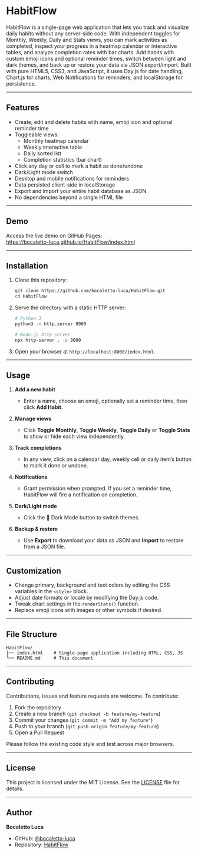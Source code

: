 # HabitFlow

HabitFlow is a single-page web application that lets you track and visualize daily habits without any server-side code. With independent toggles for Monthly, Weekly, Daily and Stats views, you can mark activities as completed, inspect your progress in a heatmap calendar or interactive tables, and analyze completion rates with bar charts. Add habits with custom emoji icons and optional reminder times, switch between light and dark themes, and back up or restore your data via JSON export/import. Built with pure HTML5, CSS3, and JavaScript, it uses Day.js for date handling, Chart.js for charts, Web Notifications for reminders, and localStorage for persistence.

---

## Features

- Create, edit and delete habits with name, emoji icon and optional reminder time  
- Toggleable views:  
  - Monthly heatmap calendar  
  - Weekly interactive table  
  - Daily sorted list  
  - Completion statistics (bar chart)  
- Click any day or cell to mark a habit as done/undone  
- Dark/Light mode switch  
- Desktop and mobile notifications for reminders  
- Data persisted client-side in localStorage  
- Export and import your entire habit database as JSON  
- No dependencies beyond a single HTML file  

---

## Demo

Access the live demo on GitHub Pages:  
https://bocaletto-luca.github.io/HabitFlow/index.html

---

## Installation

1. Clone this repository:  
   ```bash
   git clone https://github.com/bocaletto-luca/HabitFlow.git
   cd HabitFlow
   ```
2. Serve the directory with a static HTTP server:  
   ```bash
   # Python 3
   python3 -m http.server 8000

   # Node.js http-server
   npx http-server . -p 8000
   ```
3. Open your browser at `http://localhost:8000/index.html`.

---

## Usage

1. **Add a new habit**  
   - Enter a name, choose an emoji, optionally set a reminder time, then click **Add Habit**.

2. **Manage views**  
   - Click **Toggle Monthly**, **Toggle Weekly**, **Toggle Daily** or **Toggle Stats** to show or hide each view independently.

3. **Track completions**  
   - In any view, click on a calendar day, weekly cell or daily item’s button to mark it done or undone.

4. **Notifications**  
   - Grant permission when prompted. If you set a reminder time, HabitFlow will fire a notification on completion.

5. **Dark/Light mode**  
   - Click the 🌙 Dark Mode button to switch themes.

6. **Backup & restore**  
   - Use **Export** to download your data as JSON and **Import** to restore from a JSON file.

---

## Customization

- Change primary, background and text colors by editing the CSS variables in the `<style>` block.  
- Adjust date formats or locale by modifying the Day.js code.  
- Tweak chart settings in the `renderStats()` function.  
- Replace emoji icons with images or other symbols if desired.

---

## File Structure

```text
HabitFlow/
├── index.html    # Single-page application including HTML, CSS, JS
└── README.md     # This document
```

---

## Contributing

Contributions, issues and feature requests are welcome. To contribute:

1. Fork the repository  
2. Create a new branch (`git checkout -b feature/my-feature`)  
3. Commit your changes (`git commit -m "Add my feature"`)  
4. Push to your branch (`git push origin feature/my-feature`)  
5. Open a Pull Request

Please follow the existing code style and test across major browsers.

---

## License

This project is licensed under the MIT License. See the [LICENSE](LICENSE) file for details.

---

## Author

**Bocaletto Luca**  
- GitHub: [@bocaletto-luca](https://github.com/bocaletto-luca)  
- Repository: [HabitFlow](https://github.com/bocaletto-luca/HabitFlow)
